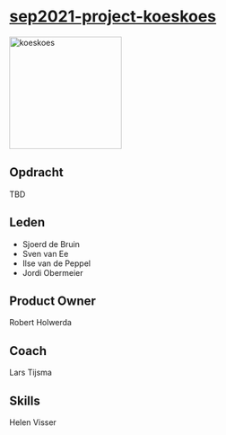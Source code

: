 # [sep2021-project-koeskoes](https://en.wikipedia.org/wiki/Spilocuscus)

<img src="https://upload.wikimedia.org/wikipedia/commons/5/5a/Cuscus1.jpg" alt="koeskoes" width="200"/>

## Opdracht

TBD

## Leden

- Sjoerd de Bruin
- Sven van Ee
- Ilse van de Peppel
- Jordi Obermeier

## Product Owner

Robert Holwerda

## Coach

Lars Tijsma

## Skills

Helen Visser
